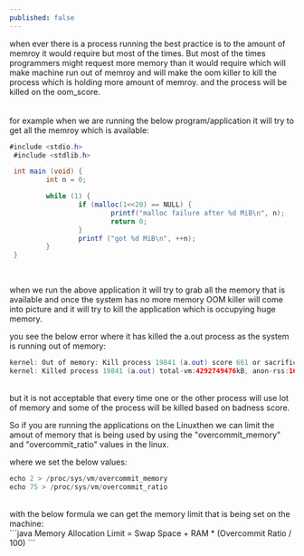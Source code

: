 ```yaml
---
published: false
---
```

when ever there is a process running the best practice is to the amount of memroy it would require but most of the times. But most of the times programmers might request more memory than it would require which will make machine run out of memroy and will make the oom killer to kill the process which is holding more amount of memroy. and the process will be killed on the oom_score.<br>
<br/><br/>
for example when we are running the below program/application it will try to get all the memroy which is available:<br/>
```java
#include <stdio.h>
 #include <stdlib.h>

 int main (void) {  
         int n = 0;  

         while (1) {  
                 if (malloc(1<<20) == NULL) {  
                         printf("malloc failure after %d MiB\n", n);  
                         return 0;  
                 }  
                 printf ("got %d MiB\n", ++n);  
         }  
 }  
```
<br/>

when we run the above application it will try to grab all the memory that is available and once the system has no more memory OOM killer will come into picture and it will try to kill the application which is occupying huge memory.<br/>

you see the below error where it has killed the a.out process as the system is running out of memory:<br/>
```java
kernel: Out of memory: Kill process 19841 (a.out) score 661 or sacrifice child
kernel: Killed process 19841 (a.out) total-vm:4292749476kB, anon-rss:16767120kB, file-rss:80kB, shmem-rss:0kB
```
<br/>
but it is not acceptable that every time one or the other process will use lot of memory and some of the process will be killed based on badness score.<br/>

So if you are running the applications on the Linuxthen we can limit the amout of memory that is being used by using the "overcommit_memory" and "overcommit_ratio" values in the linux.<br/>

where we set the below values:<br/>
```java
echo 2 > /proc/sys/vm/overcommit_memory
echo 75 > /proc/sys/vm/overcommit_ratio
```
<br/>
with the below formula we can get the memory limit that is being set on the machine:<br/>
```java
Memory Allocation Limit = Swap Space + RAM * (Overcommit Ratio / 100)
```